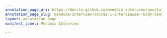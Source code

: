 ```yaml
---
annotation_page_uri: https://Amcclu.github.io/mendoza-interview/annotations/mendoza-interview-canvas-1-interviewee--body-language--eyebrow-raise--smile-.json
annotation_page_slug: mendoza-interview-canvas-1-interviewee--body-language--eyebrow-raise--smile-
layout: annotation_page
manifest_label: Mendoza Interview

---
```

